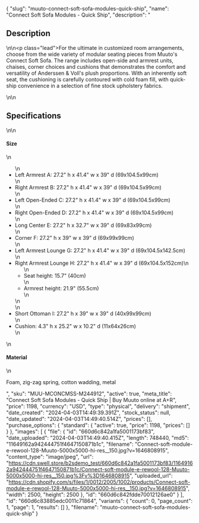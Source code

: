 {
  "slug": "muuto-connect-soft-sofa-modules-quick-ship",
  "name": "Connect Soft Sofa Modules - Quick Ship",
  "description": "<h2>Description</h2>\n<!-- split -->\n<p class=\"lead\">For the ultimate in customized room arrangements, choose from the wide variety of modular seating pieces from Muuto's Connect Soft Sofa. The range includes open-side and armrest units, chaises, corner choices and cushions that demonstrates the comfort and versatility of Anderssen &amp; Voll's plush proportions. With an inherently soft seat, the cushioning is carefully contoured with cold foam fill, with quick-ship convenience in a selection of fine stock upholstery fabrics. </p>\n<!-- split -->\n<h2>Specifications</h2>\n<!-- split -->\n<h4>Size</h4>\n<ul>\n<li>Left Armrest A: 27.2\" h x 41.4\" w x 39\" d (69x104.5x99cm)</li>\n<li>Right Armrest B: 27.2\" h x 41.4\" w x 39\" d (69x104.5x99cm)</li>\n<li>Left Open-Ended C: 27.2\" h x 41.4\" w x 39\" d (69x104.5x99cm)</li>\n<li>Right Open-Ended D: 27.2\" h x 41.4\" w x 39\" d (69x104.5x99cm)</li>\n<li>Long Center E: 27.2\" h x 32.7\" w x 39\" d (69x83x99cm)</li>\n<li>Corner F: 27.2\" h x 39\" w x 39\" d (69x99x99cm)</li>\n<li>Left Armrest Lounge G: 27.2\" h x 41.4\" w x 39\" d (69x104.5x142.5cm)</li>\n<li>Right Armrest Lounge H: 27.2\" h x 41.4\" w x 39\" d (69x104.5x152cm)\n<ul>\n<li>Seat height: 15.7\" (40cm)</li>\n<li>Armrest height: 21.9\" (55.5cm)</li>\n</ul>\n</li>\n<li>Short Ottoman I: 27.2\" h x 39\" w x 39\" d (40x99x99cm)</li>\n<li>Cushion: 4.3\" h x 25.2\" w x 10.2\" d (11x64x26cm)</li>\n</ul>\n<h4>Material</h4>\n<p>Foam, zig-zag spring, cotton wadding, metal</p>",
  "sku": "MUU-MCONCMSS-M244912",
  "active": true,
  "meta_title": "Connect Soft Sofa Modules - Quick Ship | Buy Muuto online at A+R",
  "price": 1198,
  "currency": "USD",
  "type": "physical",
  "delivery": "shipment",
  "date_created": "2024-04-03T14:49:39.391Z",
  "stock_status": null,
  "date_updated": "2024-04-03T14:49:40.514Z",
  "prices": [],
  "purchase_options": {
    "standard": {
      "active": true,
      "price": 1198,
      "prices": []
    }
  },
  "images": [
    {
      "file": {
        "id": "660d6c842a1fa5001173bf83",
        "date_uploaded": "2024-04-03T14:49:40.415Z",
        "length": 748440,
        "md5": "11649162a942444751f4647150871b1c",
        "filename": "Connect-soft-module-e-rewool-128-Muuto-5000x5000-hi-res__150.jpg?v=1646808915",
        "content_type": "image/jpeg",
        "url": "https://cdn.swell.store/b2sdemo_test/660d6c842a1fa5001173bf83/11649162a942444751f4647150871b1c/Connect-soft-module-e-rewool-128-Muuto-5000x5000-hi-res__150.jpg%3Fv%3D1646808915",
        "uploaded_url": "https://cdn.shopify.com/s/files/1/0012/2005/1002/products/Connect-soft-module-e-rewool-128-Muuto-5000x5000-hi-res__150.jpg?v=1646808915",
        "width": 2500,
        "height": 2500
      },
      "id": "660d6c842fdde70012126ae0"
    }
  ],
  "id": "660d6c83885edc0011c71864",
  "variants": {
    "count": 0,
    "page_count": 1,
    "page": 1,
    "results": []
  },
  "filename": "muuto-connect-soft-sofa-modules-quick-ship"
}